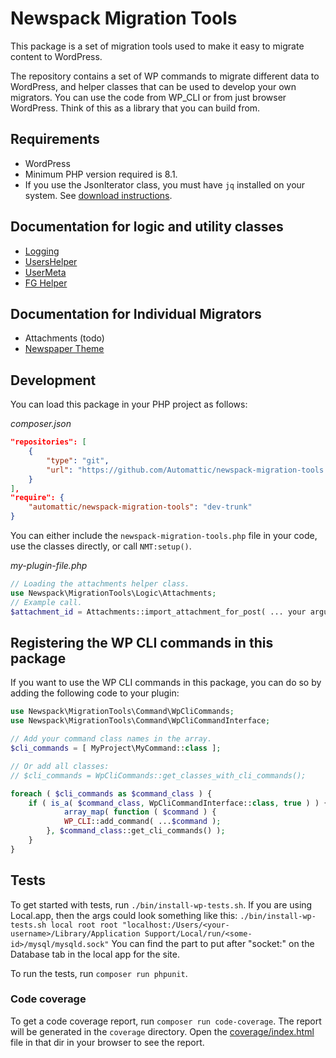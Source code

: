 # Newspack Migration Tools

This package is a set of migration tools used to make it easy to migrate content to WordPress.

The repository contains a set of WP commands to migrate different data to WordPress, and helper classes that can be used to develop your own migrators. You can use the code from WP_CLI or from just browser WordPress. Think of this as a library that you can build from.

## Requirements
* WordPress
* Minimum PHP version required is 8.1.
* If you use the JsonIterator class, you must have `jq` installed on your system. See [download instructions](https://jqlang.github.io/jq/download/).

## Documentation for logic and utility classes
* [Logging](./docs/logging.md)
* [UsersHelper](./docs/users-helper)
* [UserMeta](./docs/user-meta.md)
* [FG Helper](./docs/fg-helper.md)

## Documentation for Individual Migrators
* Attachments (todo)
* [Newspaper Theme](./docs/newspaper-theme.md)

## Development

You can load this package in your PHP project as follows:

_composer.json_

```json
"repositories": [
    {
        "type": "git",
        "url": "https://github.com/Automattic/newspack-migration-tools.git"
    }
],
"require": {
    "automattic/newspack-migration-tools": "dev-trunk"
}
```

You can either include the `newspack-migration-tools.php` file in your code, use the classes directly, or call `NMT:setup()`.

_my-plugin-file.php_
```php
// Loading the attachments helper class.
use Newspack\MigrationTools\Logic\Attachments;
// Example call.
$attachment_id = Attachments::import_attachment_for_post( ... your arguments here ... );
```

## Registering the WP CLI commands in this package
If you want to use the WP CLI commands in this package, you can do so by adding the following code to your plugin:
```php
use Newspack\MigrationTools\Command\WpCliCommands;
use Newspack\MigrationTools\Command\WpCliCommandInterface;

// Add your command class names in the array.
$cli_commands = [ MyProject\MyCommand::class ];

// Or add all classes:
// $cli_commands = WpCliCommands::get_classes_with_cli_commands();

foreach ( $cli_commands as $command_class ) {
    if ( is_a( $command_class, WpCliCommandInterface::class, true ) ) {
            array_map( function ( $command ) {
            WP_CLI::add_command( ...$command );
        }, $command_class::get_cli_commands() );
    }
}
```

## Tests
To get started with tests, run `./bin/install-wp-tests.sh`. If you are using Local.app, then the args could look something like this: `./bin/install-wp-tests.sh local root root "localhost:/Users/<your-username>/Library/Application Support/Local/run/<some-id>/mysql/mysqld.sock"` You can find the part to put after "socket:" on the Database tab in the local app for the site.

To run the tests, run `composer run phpunit`.

### Code coverage
To get a code coverage report, run `composer run code-coverage`. The report will be generated in the `coverage` directory. Open the [coverage/index.html](coverage/index.html) file in that dir in your browser to see the report.
